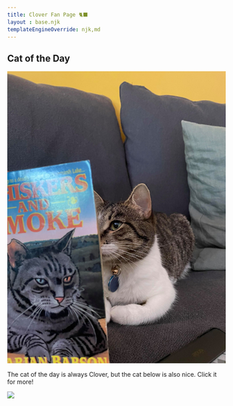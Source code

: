 ```yaml
---
title: Clover Fan Page 🐈‍⬛
layout : base.njk
templateEngineOverride: njk,md
---
```


<!-- above is frontmatter for njk -->

<!-- commenting out below for now -->
<!-- ## Blog Posts
{% include "postlist.njk" %} -->

## Cat of the Day

![Clover reading Whiskers and Smoke](img/clover_book.jpg)

The cat of the day is always Clover, but the cat below is also nice. Click it for more!

<img id = "cat_image" src = https://emojipedia-us.s3.dualstack.us-west-1.amazonaws.com/thumbs/240/google/298/cat-face_1f431.png>

<script type="text/javascript" src="frontend_js/catpic_frontend.js"></script>